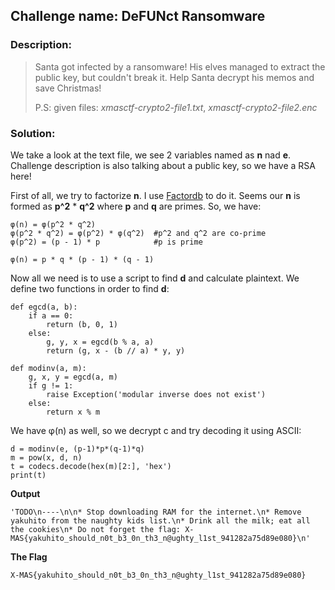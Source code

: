 ## Challenge name:	DeFUNct Ransomware

### Description:
> Santa got infected by a ransomware! His elves managed to extract the public key, but couldn't break it. Help Santa decrypt his memos and save Christmas!
> 
> P.S: given files: *xmasctf-crypto2-file1.txt*, *xmasctf-crypto2-file2.enc*

### Solution:

We take a look at the text file, we see 2 variables named as **n** nad **e**. Challenge description is also talking about a public key, so we have a RSA here!

First of all, we try to factorize **n**. I use [Factordb](http://factordb.com/) to do it. Seems our **n** is formed as **p^2** * **q^2** where **p** and **q** are primes. So, we have:

    φ(n) = φ(p^2 * q^2)
    φ(p^2 * q^2) = φ(p^2) * φ(q^2)  #p^2 and q^2 are co-prime
    φ(p^2) = (p - 1) * p            #p is prime

    φ(n) = p * q * (p - 1) * (q - 1)

Now all we need is to use a script to find **d** and calculate plaintext. We define two functions in order to find **d**:

    def egcd(a, b):
        if a == 0:
            return (b, 0, 1)
        else:
            g, y, x = egcd(b % a, a)
            return (g, x - (b // a) * y, y)

    def modinv(a, m):
        g, x, y = egcd(a, m)
        if g != 1:
            raise Exception('modular inverse does not exist')
        else:
            return x % m

We have φ(n) as well, so we decrypt c and try decoding it using ASCII:

    d = modinv(e, (p-1)*p*(q-1)*q)
    m = pow(x, d, n)
    t = codecs.decode(hex(m)[2:], 'hex')
    print(t)

**Output**
	
    'TODO\n----\n\n* Stop downloading RAM for the internet.\n* Remove yakuhito from the naughty kids list.\n* Drink all the milk; eat all the cookies\n* Do not forget the flag: X-MAS{yakuhito_should_n0t_b3_0n_th3_n@ughty_l1st_941282a75d89e080}\n'

**The Flag**

    X-MAS{yakuhito_should_n0t_b3_0n_th3_n@ughty_l1st_941282a75d89e080}


